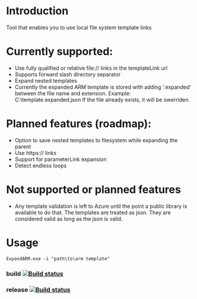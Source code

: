 # Introduction
Tool that enables you to use local file system template links

# Currently supported:
- Use fully qualified  or relative file:// links in the templateLink url
- Supports forward slash directory separator
- Expand nested templates
- Currently the expanded ARM template is stored with adding '.expanded' between the file name and extension.
	Example: C:\template.expanded.json
	If the file already exists, it will be owerriden. 

# Planned features (roadmap):
- Option to save nested templates to filesystem while expanding the parent
- Use https:// links
- Support for parameterLink expansion
- Detect endless loops

# Not supported or planned features
- Any template validation is left to Azure until the point a public library is available to do that.
	The templates are treated as json. 
	They are considered valid as long as the json is valid.

# Usage
	
	ExpandARM.exe -i "path\to\arm template"

### build [![Build status](https://borisjuraga.visualstudio.com/ExpandARM/_apis/build/status/ExpandARM_CI)](https://borisjuraga.visualstudio.com/ExpandARM/_build/latest?definitionId=7)
### release [![Build status](https://borisjuraga.visualstudio.com/ExpandARM/_apis/build/status/ExpandARM_Release)](https://borisjuraga.visualstudio.com/ExpandARM/_build/latest?definitionId=8)